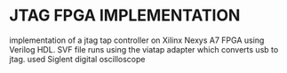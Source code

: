 # JTAG FPGA IMPLEMENTATION
implementation of a jtag tap controller on Xilinx Nexys A7 FPGA using Verilog HDL. 
SVF file runs using the viatap adapter which converts usb to jtag.
used Siglent digital oscilloscope
